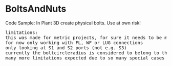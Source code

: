 # BoltsAndNuts
Code Sample: In Plant 3D create physical bolts. Use at own risk!

<pre>
limitations:
this was made for metric projects, for sure it needs to be modified for imperial and mixed metric projects
for now only working with FL, WF or LUG connections
only looking at S1 and S2 ports (not e.g. S3)
currently the boltcircleradius is considered to belong to the bolt geometry data, but in reality it is a flange parameter, so this might need to change
many more limitations expected due to so many special cases can exist regarding e.g. connection situation or boltset requirements

  </pre>


